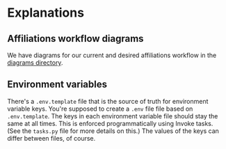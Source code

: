 # Explanations

## Affiliations workflow diagrams

We have diagrams for our current and desired affiliations workflow in the
[diagrams directory](./diagrams).

## Environment variables

There's a `.env.template` file that is the source of truth for environment
variable keys. You're supposed to create a `.env` file file based on
`.env.template`. The keys in each environment variable file should stay the same
at all times. This is enforced programmatically using Invoke tasks. (See the
`tasks.py` file for more details on this.) The values of the keys can differ
between files, of course.
